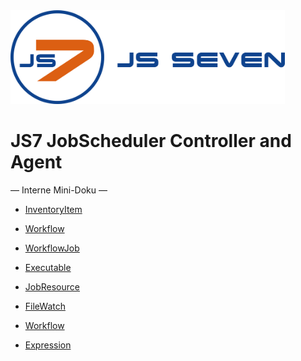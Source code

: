 <img alt="logo" width="439" height="150" src="../images/js7-with-name.png"/>

JS7 JobScheduler Controller and Agent
=====================================

— Interne Mini-Doku —

* [InventoryItem](items/InventoryItem.md)


* [Workflow](items/workflow/Workflow.md)
* [WorkflowJob](items/workflow/WorkflowJob.md)
* [Executable](items/workflow/Executable.md)
* [JobResource](items/jobresource/JobResource.md)
* [FileWatch](items/filewatch/FileWatch.md)
* [Workflow](items/workflow/Workflow.md)
* [Expression](items/expression/expression.md)
